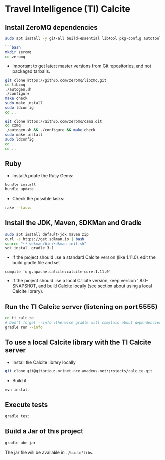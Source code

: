 Travel Intelligence (TI) Calcite
================================


## Install ZeroMQ dependencies

```bash
sudo apt install -y git-all build-essential libtool pkg-config autotools-dev autoconf automake cmake

```bash
mkdir zeromq
cd zeromq
```

* Important to get latest master versions from Git repositories, and not packaged tarballs.
```bash
git clone https://github.com/zeromq/libzmq.git
cd libzmq
./autogen.sh
./configure
make check
sudo make install
sudo ldconfig
cd ..
```

```bash
git clone https://github.com/zeromq/czmq.git
cd czmq
./autogen.sh && ./configure && make check
sudo make install
sudo ldconfig
cd ..
cd ..
```

## Ruby

* Install/update the Ruby Gems:

```bash
bundle install
bundle update
```

* Check the possible tasks:

```bash
rake --tasks
```

## Install the JDK, Maven, SDKMan and Gradle

```bash
sudo apt install default-jdk maven zip
curl -s https://get.sdkman.io | bash
source "~/.sdkman/bin/sdkman-init.sh"
sdk install gradle 3.1
```

* If the project should use a standard Calcite version (like 1.11.0), edit the build.gradle file and set
```
compile 'org.apache.calcite:calcite-core:1.11.0'
```

* If the project should use a local Calcite version, keep version 1.8.0-SNAPSHOT, and build Calcite locally (see section about using a local Calcite library).

## Run the TI Calcite server (listening on port 5555)

```bash
cd ti_calcite
# Don't forget --info otherwise gradle will complain about dependencies that can't be installed due to network errors.
gradle run --info
```

## To use a local Calcite library with the TI Calcite server

* Install the Calcite library locally

```bash
git clone git@gitorious.orinet.nce.amadeus.net:projects/calcite.git
```

* Build it

```bash
mvn install
```

## Execute tests

```bash
gradle test
```

## Build a Jar of this project

```bash
gradle uberjar
```

The jar file will be available in `./build/libs`.
